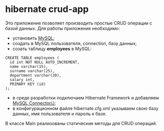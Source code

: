 # hibernate crud-app
Это приложение позволяет производить простые CRUD операции с базой данных.
Для работы приложения необходимо:
- установить [MySQL](https://dev.mysql.com/downloads/mysql/);
- создать в MySQL пользователя, connection, базу данных;
- созать таблицу **employees** в MySQL:
```MySQL
CREATE TABLE employees (
  id int NOT NULL AUTO_INCREMENT,
  name varchar(15),
  surname varchar(25),
  department varchar(20),
  salary int,
  PRIMARY KEY (id)
);
```
- в среде разработки подключаем Hibernate Framework и добавляем [MySQL Connector/J](https://dev.mysql.com/downloads/connector/j/);
- в конфигурационном файле hibernate.cfg.xml указываем свою базу данных, имя пользователя и пароль к базе.

В классе Main реализованы статические методы для CRUD операций.
